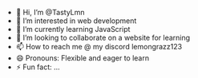 - 👋 Hi, I’m @TastyLmn
- 👀 I’m interested in web development
- 🌱 I’m currently learning JavaScript
- 💞️ I’m looking to collaborate on a website for learning
- 📫 How to reach me @ my discord lemongrazz123
- 😄 Pronouns: Flexible and eager to learn
- ⚡ Fun fact: ...

<!---
TastyLmn/TastyLmn is a ✨ special ✨ repository because its `README.md` (this file) appears on your GitHub profile.
You can click the Preview link to take a look at your changes.
--->
